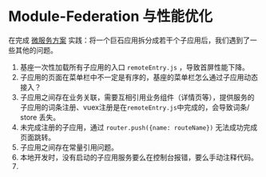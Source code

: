 # Module-Federation 与性能优化

在完成 [微服务方案](https://github.com/zhuoooo/blog/blob/master/2022/micro-fe/%E5%85%A8%E9%9D%A2%E6%95%8F%E6%8D%B7%E6%A8%A1%E5%BC%8F%E4%B8%8B%E7%9A%84%E5%BE%AE%E6%9C%8D%E5%8A%A1%E6%96%B9%E6%A1%88.md) 实践：将一个巨石应用拆分成若干个子应用后，我们遇到了一些其他的问题。

1. 基座一次性加载所有子应用的入口 `remoteEntry.js` ，导致首屏性能下降。
2. 子应用的页面在菜单栏中不一定是有序的，基座的菜单栏怎么通过子应用动态接入？
3. 子应用之间存在业务关联，需要互相引用业务组件（详情页等），提供服务的子应用的词条注册、vuex注册是在`remoteEntry.js`中完成的，会导致词条/ store 丢失。
4. 未完成注册的子应用，通过 `router.push({name: routeName})` 无法成功完成页面跳转。
5. 子应用之间存在常量引用问题。
6. 本地开发时，没有启动的子应用服务要么在控制台报错，要么手动注释代码。
7. 